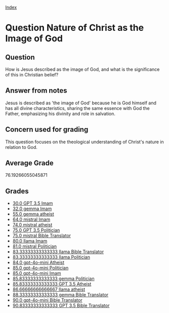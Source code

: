 
[Index](../../index.md)
# Question Nature of Christ as the Image of God
## Question
How is Jesus described as the image of God, and what is the significance of this in Christian belief?

## Answer from notes
Jesus is described as 'the image of God' because he is God himself and has all divine characteristics, sharing the same essence with God the Father, emphasizing his divinity and role in salvation.

## Concern used for grading
This question focuses on the theological understanding of Christ's nature in relation to God.

## Average Grade
76.19266055045871

## Grades
 * [30.0 GPT 3.5 Imam](../answers/GPT_3.5_Imam/Nature_of_Christ_as_the_Image_of_God.md)
 * [32.0 gemma Imam](../answers/gemma_Imam/Nature_of_Christ_as_the_Image_of_God.md)
 * [55.0 gemma atheist](../answers/gemma_atheist/Nature_of_Christ_as_the_Image_of_God.md)
 * [64.0 mistral Imam](../answers/mistral_Imam/Nature_of_Christ_as_the_Image_of_God.md)
 * [74.0 mistral atheist](../answers/mistral_atheist/Nature_of_Christ_as_the_Image_of_God.md)
 * [75.0 GPT 3.5 Politician](../answers/GPT_3.5_Politician/Nature_of_Christ_as_the_Image_of_God.md)
 * [75.0 mistral Bible Translator](../answers/mistral_Bible_Translator/Nature_of_Christ_as_the_Image_of_God.md)
 * [80.0 llama Imam](../answers/llama_Imam/Nature_of_Christ_as_the_Image_of_God.md)
 * [81.0 mistral Politician](../answers/mistral_Politician/Nature_of_Christ_as_the_Image_of_God.md)
 * [83.33333333333333 llama Bible Translator](../answers/llama_Bible_Translator/Nature_of_Christ_as_the_Image_of_God.md)
 * [83.33333333333333 llama Politician](../answers/llama_Politician/Nature_of_Christ_as_the_Image_of_God.md)
 * [84.0 gpt-4o-mini Atheist](../answers/gpt-4o-mini_Atheist/Nature_of_Christ_as_the_Image_of_God.md)
 * [85.0 gpt-4o-mini Politician](../answers/gpt-4o-mini_Politician/Nature_of_Christ_as_the_Image_of_God.md)
 * [85.0 gpt-4o-mini Imam](../answers/gpt-4o-mini_Imam/Nature_of_Christ_as_the_Image_of_God.md)
 * [85.83333333333333 gemma Politician](../answers/gemma_Politician/Nature_of_Christ_as_the_Image_of_God.md)
 * [85.83333333333333 GPT 3.5 Atheist](../answers/GPT_3.5_Atheist/Nature_of_Christ_as_the_Image_of_God.md)
 * [86.66666666666667 llama atheist](../answers/llama_atheist/Nature_of_Christ_as_the_Image_of_God.md)
 * [88.33333333333333 gemma Bible Translator](../answers/gemma_Bible_Translator/Nature_of_Christ_as_the_Image_of_God.md)
 * [90.0 gpt-4o-mini Bible Translator](../answers/gpt-4o-mini_Bible_Translator/Nature_of_Christ_as_the_Image_of_God.md)
 * [90.83333333333333 GPT 3.5 Bible Translator](../answers/GPT_3.5_Bible_Translator/Nature_of_Christ_as_the_Image_of_God.md)
